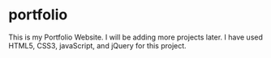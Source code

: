 # portfolio

This is my Portfolio Website. 
I will be adding more projects later. 
I have used HTML5, CSS3, javaScript, and jQuery for this project.

